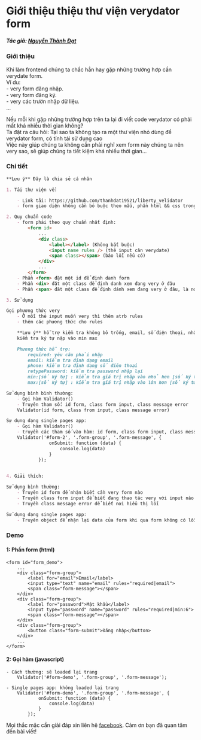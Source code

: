 # Giới thiệu thiệu thư viện verydator form

##### Tác giả: [Nguyễn Thành Đạt](https://github.com/thanhdat19521)
### Giới thiệu
<!-- You can use the [editor on GitHub](https://github.com/thanhdat19521/thanhdat19521.github.io/edit/main/index.md) to maintain and preview the content for your website in Markdown files.\ -->
Khi làm frontend chúng ta chắc hẳn hay gặp những trường hơp cần verydate form.\
Ví du: \
    - very form đăng nhập.\
    - very form đăng ký.\
    - very các trườn nhập dữ liệu.\
    ...

Nếu mỗi khi gặp những trường hợp trên ta lại đi viết code verydator có phải mất khá nhiều thời gian không?\
Ta đặt ra câu hỏi: Tại sao ta không tạo ra một thư viện nhỏ dùng để verydator form, có tính tái sử dụng cao\
Việc này giúp chúng ta không cần phải nghĩ xem form này chúng ta nên very sao, sẽ giúp chúng ta tiết kiệm khá nhiều thời gian...

### Chi tiết

```markdown
**Lưu ý** Đây là chia sẻ cá nhân

1. Tải thư viện về:

    - Link tải: https://github.com/thanhdat19521/liberty_velidator
    - form giao diện không cần bó buộc theo mẫu, phần html && css trong thư viện chỉ để demo

2. Quy chuẩn code
    - form phải theo quy chuẩn nhất định: 
        <form id>
            ...
            <div class>
                <label></label> (Không bắt buộc)
                <input name rules /> (thẻ input cân verydate)
                <span class></span> (báo lỗi nếu có)
            </div>
            ...
        </form>
    - Phần <form> đặt một id để định danh form
    - Phần <div> đặt một class để định danh xem đang very ở đâu
    - Phần <span> đăt một class để định dánh xem đang very ở đâu, là nơi hiển thị lỗi nếu có

3. Sử dụng

Gọi phương thức very
    - Ở mỗi thẻ input muốn very thì thêm atrb rules
    - thêm các phương thức cho rules

    **Lưu ý** hỗ trợ kiểm tra không bỏ trống, email, số điện thoại, nhập lại mật khẩu,
    kiểm tra ký tự nập vào min max

    Phương thức hỗ trợ:
        required: yêu câu phải nhập
        email: kiểm tra định dạng email
        phone: kiểm tra định dạng số điên thoại
        retypePassword: kiểm tra password nhập lại
        min:[số ký tự] : kiểm tra giá trị nhập vào nhỏ hơn [số ký tư]
        max:[số ký tự] : kiểm tra giá trị nhập vào lớn hơn [số ký tư]

Sử dụng bình bình thường:
    - Gọi hàm Validator()
    - Truyên tham số: id form, class form input, class message error
    Validator(id form, class from input, class message error)

Sự dụng dạng single pages app:
    - Gọi hàm Validator()
    - truyền các tham số vào hàm: id form, class form input, class message error, object
    Validator('#form-2', '.form-group', '.form-message', {
                onSubmit: function (data) {
                    console.log(data)
                }
            });
    

4. Giải thích:

Sử dụng bình thường:
    - Truyên id form để nhận biết cần very form nào
    - Truyền class form input để biết đang thao tác very với input nào
    - Truyền class message error để biết nơi hiểu thị lỗi

Sử dụng dạng single pages app:
    - Truyên object để nhận lại data của form khi qua form không có lỗi
```

### Demo

#### 1: Phần form (html)

    <form id="form_demo">
        ...
        <div class="form-group">
            <label for="email">Email</label>
            <input type="text" name="email" rules="required|email">
            <span class="form-message"></span>
        </div>
        <div class="form-group">
            <label for="password">Mật khẩu</label>
            <input type="password" name="password" rules="required|min:6">
            <span class="form-message"></span>
        </div>
        <div class="form-group">
            <button class="form-submit">Đăng nhập</button>
        </div>
        ...
    </form>

#### 2: Gọi hàm (javascript)

    - Cách thường: sẽ loaded lại trang
        Validator('#form-demo', '.form-group', '.form-message');

    - Single pages app: không loaded lại trang
        Validator('#form-demo', '.form-group', '.form-message', {
                onSubmit: function (data) {
                    console.log(data)
                }
            });

Mọi thắc mặc cần giải đáp xin liên hệ [facebook](https://www.facebook.com/ntdnoel19521/).
Cảm ơn bạn đã quan tâm đến bài viết!
